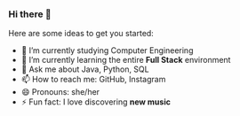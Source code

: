 ### Hi there 👋

Here are some ideas to get you started:

- 🔭 I’m currently studying Computer Engineering
- 🌱 I’m currently learning the entire **Full Stack** environment
- 💬 Ask me about Java, Python, SQL
- 📫 How to reach me: GitHub, Instagram
- 😄 Pronouns: she/her
- ⚡ Fun fact: I love discovering **new music**

